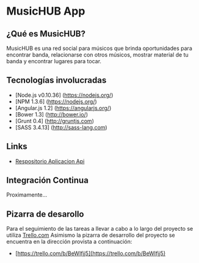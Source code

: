 MusicHUB App
==============

## ¿Qué es MusicHUB?

MusicHUB es una red social para músicos que brinda oportunidades para encontrar banda, relacionarse con otros músicos, mostrar material de tu banda y encontrar lugares para tocar.

## Tecnologías involucradas
* [Node.js v0.10.36] (https://nodejs.org/)
* [NPM 1.3.6] (https://nodejs.org/)
* [Angular.js 1.2] (https://angularjs.org/)
* [Bower 1.3] (http://bower.io/)
* [Grunt 0.4] (http://gruntjs.com)
* [SASS 3.4.13] (http://sass-lang.com)

## Links
* [Respositorio Aplicacion Api](https://github.com/manufarfaro/musichub-api)


## Integración Continua

Proximamente...

## Pizarra de desarollo
Para el seguimiento de las tareas a llevar a cabo a lo largo del proyecto se utiliza [Trello.com](http://trello.com)
Asimismo la pizarra de desarrollo del proyecto se encuentra en la dirección provista a continuación:

* [https://trello.com/b/BeWIfjj5](https://trello.com/b/BeWIfjj5)
